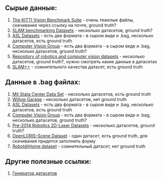 ## Сырые данные:
1. [The KITTI Vision Benchmark Suite](http://www.cvlibs.net/datasets/kitti/eval_odometry.php) - очень тяжелые файлы, скачивание через ссылку на почте, ground truth?
2. [SLAM benchmarking Datasets](http://ais.informatik.uni-freiburg.de/slamevaluation/datasets.php) - несколько датасетов, ground truth?
3. [ASL Datasets](https://projects.asl.ethz.ch/datasets/doku.php?id=kmavvisualinertialdatasets) - есть два формата - в сыром виде и .bag, несколько датасетов, есть ground truth
4. [Computer Vision Group](https://vision.in.tum.de/data/datasets/rgbd-dataset/download#freiburg1_xyz) - есть два формата - в сыром виде и .bag, несколько датасетов, ground truth?
5. [Repository of robotics and computer vision datasets](https://www.mrpt.org/robotics_datasets) - несколько датасетов, ground truth?, нужно смотреть какие данные в датасетах
6. [SLAM++](https://sourceforge.net/projects/slam-plus-plus/files/data/ground%20truth/) - сомнительного качества датасет, есть ground truth


## Данные в .bag файлах:
1. [Mit Stata Center Data Set](http://projects.csail.mit.edu/stata/downloads.php) - несколько датасетов, есть ground truth
2. [Willow Garage](https://google-cartographer-ros.readthedocs.io/en/latest/data.html#pr2-willow-garage) - несколько датасетов, нет ground truth
3. [ASL Datasets](https://projects.asl.ethz.ch/datasets/doku.php?id=kmavvisualinertialdatasets) - есть два формата - в сыром виде и .bag, несколько датасетов, есть ground truth
4. [Computer Vision Group](https://vision.in.tum.de/data/datasets/rgbd-dataset/download#freiburg1_xyz) - есть два формата - в сыром виде и .bag, несколько датасетов, ground truth?
5. [Pre-2014 Robotics 2D-Laser Datasets](http://www.ipb.uni-bonn.de/datasets/) - несколько датасетов, ground truth?
6. [OpenLORIS-Scene Dataset](https://lifelong-robotic-vision.github.io/dataset/scene.html) - один датасет, есть ground truth, для скачивания придется заполнить форму
7. [Robot@Home dataset](http://mapir.isa.uma.es/mapirwebsite/index.php/mapir-downloads/203-robot-at-home-dataset.html) - сомнительный датасет, нет ground truth


## Другие полезные ссылки:
1. [Генератор датасетов](https://github.com/OSLL/slam-dataset-generator)
